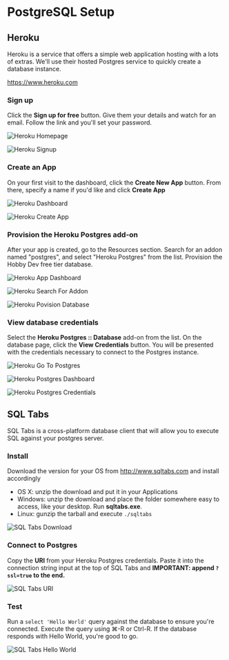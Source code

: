 # PostgreSQL Setup

## Heroku

Heroku is a service that offers a simple web application hosting with a lots of extras. We'll use their hosted Postgres service to quickly create a database instance.

https://www.heroku.com

### Sign up

Click the **Sign up for free** button. Give them your details and watch for an email. Follow the link and you'll set your password.

![Heroku Homepage](https://github.com/statianzo/sql-setup/raw/master/images/heroku_homepage.png)

![Heroku Signup](https://github.com/statianzo/sql-setup/raw/master/images/heroku_signup.png)

### Create an App

On your first visit to the dashboard, click the **Create New App** button.
From there, specify a name if you'd like and click **Create App**

![Heroku Dashboard](https://github.com/statianzo/sql-setup/raw/master/images/heroku_dashboard.png)

![Heroku Create App](https://github.com/statianzo/sql-setup/raw/master/images/heroku_newapp.png)

### Provision the Heroku Postgres add-on

After your app is created, go to the Resources section.
Search for an addon named "postgres", and select "Heroku Postgres" from the list.
Provision the Hobby Dev free tier database.

![Heroku App Dashboard](https://github.com/statianzo/sql-setup/raw/master/images/heroku_aftercreate.png)

![Heroku Search For Addon](https://github.com/statianzo/sql-setup/raw/master/images/heroku_addon.png)

![Heroku Povision Database](https://github.com/statianzo/sql-setup/raw/master/images/heroku_provision.png)

### View database credentials

Select the **Heroku Postgres :: Database** add-on from the list. On the database page, click the **View Credentials** button. You will be presented with the credentials necessary to connect to the Postgres instance.

![Heroku Go To Postgres](https://github.com/statianzo/sql-setup/raw/master/images/heroku_gotopg.png)

![Heroku Postgres Dashboard](https://github.com/statianzo/sql-setup/raw/master/images/heroku_pgdashboard.png)

![Heroku Postgres Credentials](https://github.com/statianzo/sql-setup/raw/master/images/heroku_credentials.png)

## SQL Tabs

SQL Tabs is a cross-platform database client that will allow you to execute SQL against your postgres server.

### Install

Download the version for your OS from http://www.sqltabs.com and install accordingly

- OS X: unzip the download and put it in your Applications
- Windows: unzip the download and place the folder somewhere easy to access, like your desktop. Run **sqltabs.exe**.
- Linux: gunzip the tarball and execute `./sqltabs`


![SQL Tabs Download](https://github.com/statianzo/sql-setup/raw/master/images/sqltabs_download.png)

### Connect to Postgres

Copy the **URI** from your Heroku Postgres credentials. Paste it into the connection string input at the top of SQL Tabs and **IMPORTANT: append `?ssl=true` to the end.**

![SQL Tabs URI](https://github.com/statianzo/sql-setup/raw/master/images/sqltabs_uri.png)

### Test

Run a `select 'Hello World'` query against the database to ensure you're connected. Execute the query using ⌘-R or Ctrl-R. If the database responds with Hello World, you're good to go.

![SQL Tabs Hello World](https://github.com/statianzo/sql-setup/raw/master/images/sqltabs_helloworld.png)
